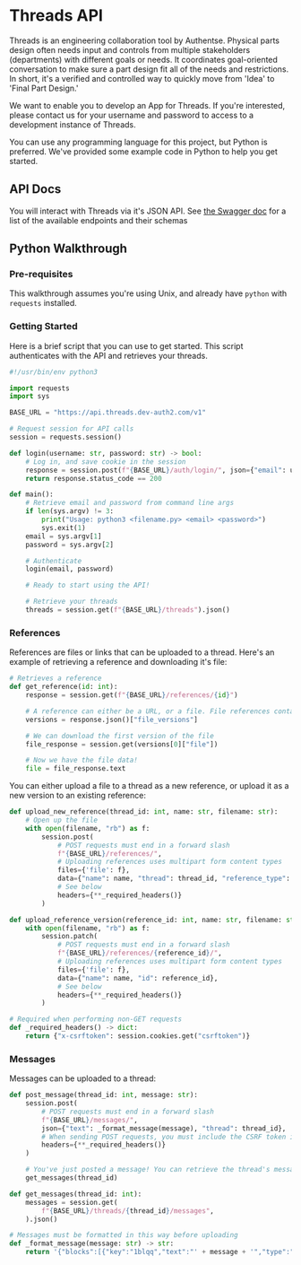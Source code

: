 # Threads API 
Threads is an engineering collaboration tool by Authentse. Physical parts design often needs input and controls from multiple stakeholders (departments)  with different goals or needs. It coordinates goal-oriented conversation to make sure a part design fit all of the needs and restrictions. In short, it's a verified and controlled way to quickly move from 'Idea' to 'Final Part Design.'

We want to enable you to develop an App for Threads. If you're interested, please contact us for your username and password to access to a development instance of Threads. 

You can use any programming language for this project, but Python is preferred. We've provided some example code in Python to help you get started.

## API Docs

You will interact with Threads via it's JSON API. See [the Swagger doc](https://api.threads.dev-auth2.com/swagger/) for a list of the available endpoints and their schemas

## Python Walkthrough

### Pre-requisites

This walkthrough assumes you're using Unix, and already have `python` with `requests` installed.

### Getting Started

Here is a brief script that you can use to get started. This script authenticates with the API and retrieves your threads.

```python
#!/usr/bin/env python3

import requests
import sys

BASE_URL = "https://api.threads.dev-auth2.com/v1"

# Request session for API calls
session = requests.session()

def login(username: str, password: str) -> bool:
    # Log in, and save cookie in the session
    response = session.post(f"{BASE_URL}/auth/login/", json={"email": username, "password": password})
    return response.status_code == 200

def main():
    # Retrieve email and password from command line args
    if len(sys.argv) != 3:
        print("Usage: python3 <filename.py> <email> <password>")
        sys.exit(1)
    email = sys.argv[1]
    password = sys.argv[2]

    # Authenticate
    login(email, password)

    # Ready to start using the API!

    # Retrieve your threads
    threads = session.get(f"{BASE_URL}/threads").json()
```

### References

References are files or links that can be uploaded to a thread. Here's an example of retrieving a reference and downloading it's file:

```python
# Retrieves a reference
def get_reference(id: int):
    response = session.get(f"{BASE_URL}/references/{id}")

    # A reference can either be a URL, or a file. File references contain multiple versions:
    versions = response.json()["file_versions"]

    # We can download the first version of the file
    file_response = session.get(versions[0]["file"])

    # Now we have the file data!
    file = file_response.text
```

You can either upload a file to a thread as a new reference, or upload it as a new version to an existing reference:

```python
def upload_new_reference(thread_id: int, name: str, filename: str):
    # Open up the file
    with open(filename, "rb") as f:
        session.post(
            # POST requests must end in a forward slash
            f"{BASE_URL}/references/", 
            # Uploading references uses multipart form content types
            files={'file': f},
            data={"name": name, "thread": thread_id, "reference_type": "FILE"}, 
            # See below
            headers={**_required_headers()}
        )

def upload_reference_version(reference_id: int, name: str, filename: str):
    with open(filename, "rb") as f:
        session.patch(
            # POST requests must end in a forward slash
            f"{BASE_URL}/references/{reference_id}/", 
            # Uploading references uses multipart form content types
            files={'file': f},
            data={"name": name, "id": reference_id}, 
            # See below
            headers={**_required_headers()}
        )

# Required when performing non-GET requests
def _required_headers() -> dict:
    return {"x-csrftoken": session.cookies.get("csrftoken")}
```

### Messages

Messages can be uploaded to a thread:

```python
def post_message(thread_id: int, message: str):
    session.post(
        # POST requests must end in a forward slash
        f"{BASE_URL}/messages/", 
        json={"text": _format_message(message), "thread": thread_id}, 
        # When sending POST requests, you must include the CSRF token in the header
        headers={**_required_headers()}
    )

    # You've just posted a message! You can retrieve the thread's messages to verify
    get_messages(thread_id)

def get_messages(thread_id: int):
    messages = session.get(
        f"{BASE_URL}/threads/{thread_id}/messages", 
    ).json()

# Messages must be formatted in this way before uploading
def _format_message(message: str) -> str:
    return '{"blocks":[{"key":"1blqq","text":"' + message + '","type":"unstyled","depth":0,"inlineStyleRanges":[],"entityRanges":[],"data":{}}],"entityMap":{}}'
```

